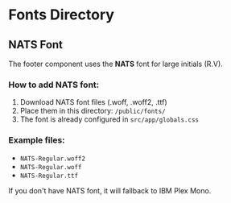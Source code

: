 # Fonts Directory

## NATS Font

The footer component uses the **NATS** font for large initials (R.V).

### How to add NATS font:

1. Download NATS font files (.woff, .woff2, .ttf)
2. Place them in this directory: `/public/fonts/`
3. The font is already configured in `src/app/globals.css`

### Example files:
- `NATS-Regular.woff2`
- `NATS-Regular.woff`
- `NATS-Regular.ttf`

If you don't have NATS font, it will fallback to IBM Plex Mono.